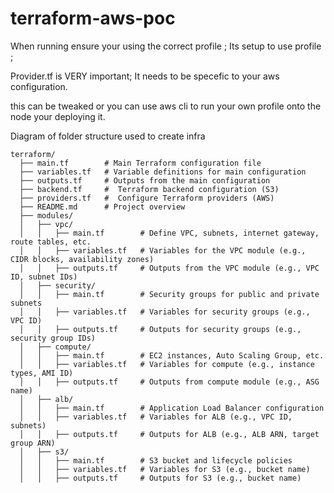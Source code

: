 # terraform-aws-poc

When running ensure your using the correct profile ; Its setup to use profile ; 

Provider.tf is VERY important; It needs to be specefic to your aws configuration. 

this can be tweaked or you can use aws cli to run your own profile onto the node your deploying it. 

Diagram of folder structure used to create infra 
```
terraform/
  ├── main.tf        # Main Terraform configuration file
  ├── variables.tf   # Variable definitions for main configuration
  ├── outputs.tf     # Outputs from the main configuration
  ├── backend.tf     #  Terraform backend configuration (S3)
  ├── providers.tf   #  Configure Terraform providers (AWS)
  ├── README.md      # Project overview 
  ├── modules/
  │   ├── vpc/
  │   │   ├── main.tf        # Define VPC, subnets, internet gateway, route tables, etc.
  │   │   ├── variables.tf   # Variables for the VPC module (e.g., CIDR blocks, availability zones)
  │   │   ├── outputs.tf     # Outputs from the VPC module (e.g., VPC ID, subnet IDs)
  │   ├── security/
  │   │   ├── main.tf        # Security groups for public and private subnets
  │   │   ├── variables.tf   # Variables for security groups (e.g., VPC ID)
  │   │   ├── outputs.tf     # Outputs for security groups (e.g., security group IDs)
  │   ├── compute/
  │   │   ├── main.tf        # EC2 instances, Auto Scaling Group, etc.
  │   │   ├── variables.tf   # Variables for compute (e.g., instance types, AMI ID)
  │   │   ├── outputs.tf     # Outputs from compute module (e.g., ASG name)
  │   ├── alb/
  │   │   ├── main.tf        # Application Load Balancer configuration
  │   │   ├── variables.tf   # Variables for ALB (e.g., VPC ID, subnets)
  │   │   ├── outputs.tf     # Outputs for ALB (e.g., ALB ARN, target group ARN)
  │   ├── s3/
  │   │   ├── main.tf        # S3 bucket and lifecycle policies
  │   │   ├── variables.tf   # Variables for S3 (e.g., bucket name)
  │   │   ├── outputs.tf     # Outputs for S3 (e.g., bucket name)
 
